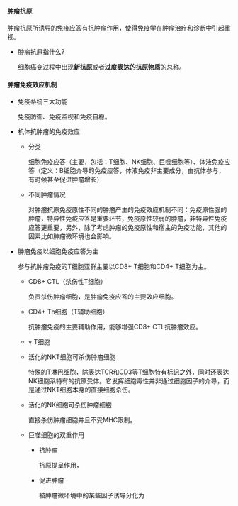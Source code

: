 

#### 肿瘤抗原

肿瘤抗原所诱导的免疫应答有抗肿瘤作用，使得免疫学在肿瘤治疗和诊断中引起重视。

- 肿瘤抗原指什么?

  细胞癌变过程中出现**新抗原**或者**过度表达的抗原物质**的总称。



#### 肿瘤免疫效应机制

- 免疫系统三大功能

  免疫防御、免疫监视和免疫自稳。

  

- 机体抗肿瘤的免疫效应

  - 分类

    细胞免疫应答（主要，包括：T细胞、NK细胞、巨噬细胞等）、体液免疫应答（定义：B细胞介导的免疫应答，体液免疫非主要成分，由抗体参与，有时候甚至促进肿瘤增长）

  - 不同肿瘤情况

    对肿瘤抗原免疫原性不同的肿瘤产生的免疫效应机制不同：免疫原性强的肿瘤，特异性免疫应答是重要环节，免疫原性较弱的肿瘤，非特异性免疫应答更重要，另外，除了考虑肿瘤的免疫原性和宿主的免疫功能，其他的因素比如肿瘤微环境也会影响。

    

- 肿瘤免疫以细胞免疫应答为主

  参与抗肿瘤免疫的T细胞亚群主要以CD8+  T细胞和CD4+  T细胞为主。

  - CD8+ CTL（杀伤性T细胞）

    负责杀伤肿瘤细胞，是肿瘤免疫应答的主要效应细胞。

  - CD4+ Th细胞（T辅助细胞）

    抗肿瘤免疫的主要辅助作用，能够增强CD8+ CTL抗肿瘤效应。

  - γ T细胞

  - 活化的NKT细胞可杀伤肿瘤细胞

    特殊的T淋巴细胞，除表达TCR和CD3等T细胞特有标记之外，同时还表达NK细胞系特有的抗原受体。它发挥细胞毒性并非通过细胞因子的介导，而是通过NKT细胞本身的直接细胞杀伤。

  - 活化的NK细胞可杀伤肿瘤细胞

    直接杀伤肿瘤细胞并且不受MHC限制。

  - 巨噬细胞的双重作用

    - 抗肿瘤

      抗原提呈作用，

    - 促进肿瘤

      被肿瘤微环境中的某些因子诱导分化为